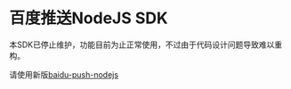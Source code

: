 # 百度推送NodeJS SDK   
本SDK已停止维护，功能目前为止正常使用，不过由于代码设计问题导致难以重构。

请使用新版[baidu-push-nodejs](https://github.com/xialeistudio/baidu-push-nodejs)
